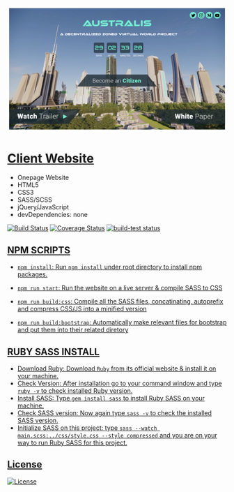 <img src="assets/img/screenshoot.jpg" title="Australis">

# <a href="https://mahmudul-hasan-bijoy.github.io/australis/" target="_blank">Client Website</a><br>

- Onepage Website
- HTML5
- CSS3
- SASS/SCSS
- jQuery/JavaScript
- devDependencies: none

[![Build Status](http://img.shields.io/travis/badges/badgerbadgerbadger.svg?style=flat-square)](https://travis-ci.org/badges/badgerbadgerbadger) [![Coverage Status](http://img.shields.io/coveralls/badges/badgerbadgerbadger.svg?style=flat-square)](https://coveralls.io/r/badges/badgerbadgerbadger) <a href="https://github.com/actions/setup-node/actions?query=workflow%3Abuild-test"><img alt="build-test status" src="https://github.com/actions/setup-node/workflows/build-test/badge.svg">
  
## NPM SCRIPTS

- `npm install`: Run `npm install` under root directory to install npm packages.

- `npm run start`: Run the website on a live server & compile SASS to CSS
- `npm run build:css`: Compile all the SASS files, concatinating, autoprefix and compress CSS/JS into a minified version
- `npm run build:bootstrap`: Automatically make relevant files for bootstrap and put them into their related diretory

## RUBY SASS INSTALL

- Download Ruby: Download `Ruby` from its official website & install it on your machine.
- Check Version: After installation go to your command window and type `ruby -v` to check installed Ruby version.
- Install SASS: Type `gem install sass` to install Ruby SASS on your machine.
- Check SASS version: Now again type `sass -v` to check the installed SASS version.
- Initialize SASS on this project: type `sass --watch main.scss:../css/style.css --style compressed` and you are on your way to  run Ruby SASS for this project.
  
## License

[![License](http://img.shields.io/:license-mit-blue.svg?style=flat-square)](http://badges.mit-license.org)